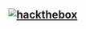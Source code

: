 <!-- [![regenerated.io](https://user-images.githubusercontent.com/70972101/202937700-505c3123-30f6-4e0f-a8a0-91d672a1390a.svg)](https://regenerated.io "regenerated.io") -->

[![hackthebox](https://user-images.githubusercontent.com/70972101/200095159-468e6194-1caa-4236-9614-551ceb970357.svg "htb_profile")](https://app.hackthebox.com/profile/1190029 "hackthebox_profile")
-------------------------


